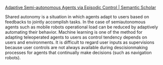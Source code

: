[Adaptive Semi-autonomous Agents via Episodic Control | Semantic Scholar](https://www.semanticscholar.org/paper/Adaptive-Semi-autonomous-Agents-via-Episodic-Seno-Okuoka/3faaf96e6fb99c6471c746ff4b5a553e8f5d3e1e)

Shared autonomy is a situation in which agents adapt to users based on feedbacks to jointly accomplish tasks. In the case of semiautonomous agents such as mobile robots operational load can be reduced by adaptively automating their behavior. Machine learning is one of the method for adapting teleoperated agents to users as control tendency depends on users and environments. It is difficult to regard user inputs as supervisions because user controls are not always available during descisionmaking processes for agents that continually make decisions (such as navigation robots).

